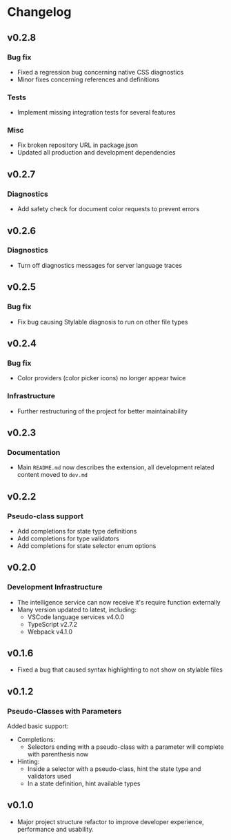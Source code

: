 # Changelog

## v0.2.8

### Bug fix

* Fixed a regression bug concerning native CSS diagnostics
* Minor fixes concerning references and definitions

### Tests

* Implement missing integration tests for several features

### Misc

* Fix broken repository URL in package.json
* Updated all production and development dependencies

## v0.2.7

### Diagnostics

* Add safety check for document color requests to prevent errors

## v0.2.6

### Diagnostics

* Turn off diagnostics messages for server language traces

## v0.2.5

### Bug fix

* Fix bug causing Stylable diagnosis to run on other file types

## v0.2.4

### Bug fix

* Color providers (color picker icons) no longer appear twice

### Infrastructure

* Further restructuring of the project for better maintainability

## v0.2.3

### Documentation

* Main `README.md` now describes the extension, all development related content moved to `dev.md`

## v0.2.2

### Pseudo-class support

* Add completions for state type definitions
* Add completions for type validators
* Add completions for state selector enum options

## v0.2.0

### Development Infrastructure

* The intelligence service can now receive it's require function externally
* Many version updated to latest, including:
  * VSCode language services v4.0.0
  * TypeScript v2.7.2
  * Webpack v4.1.0

## v0.1.6

* Fixed a bug that caused syntax highlighting to not show on stylable files

## v0.1.2

### Pseudo-Classes with Parameters

Added basic support:

* Completions:
  * Selectors ending with a pseudo-class with a parameter will complete with parenthesis now
* Hinting:
  * Inside a selector with a pseudo-class, hint the state type and validators used
  * In a state definition, hint available types

## v0.1.0

* Major project structure refactor to improve developer experience, performance and usability.
